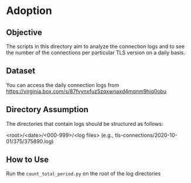 # Adoption

## Objective
The scripts in this directory aim to analyze the connection logs and to see the number of the connections per particular TLS version on a daily basis.

## Dataset
You can access the daily connection logs from https://virginia.box.com/s/87fvynxfuz5zqxwnaxd4mqnm9hiq0obu

## Directory Assumption
The directories that contain logs should be structured as follows:

\<root\>/\<date\>/\<000-999\>/\<log files\> (e.g., tls-connections/2020-10-01/375/375890.log)

## How to Use
Run the `count_total_period.py` on the root of the log directories
